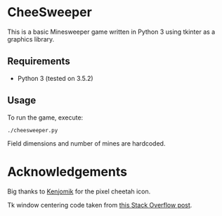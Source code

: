 # CheeSweeper

This is a basic Minesweeper game written in Python 3 using tkinter as a graphics library.


## Requirements

* Python 3 (tested on 3.5.2)


## Usage

To run the game, execute:

```
./cheesweeper.py
```

Field dimensions and number of mines are hardcoded.


# Acknowledgements

Big thanks to [Kenjomik](https://twitter.com/luikatjie) for the pixel cheetah icon.

Tk window centering code taken from [this Stack Overflow post](http://stackoverflow.com/questions/3352918/how-to-center-a-window-on-the-screen-in-tkinter#3353112).

